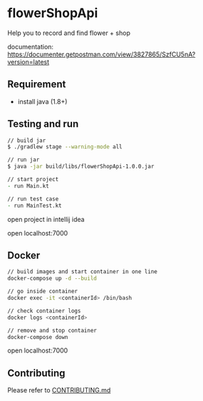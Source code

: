 # flowerShopApi

Help you to record and find flower + shop

documentation: <https://documenter.getpostman.com/view/3827865/SzfCU5nA?version=latest>

## Requirement

- install java (1.8+)

## Testing and run

```zsh
// build jar
$ ./gradlew stage --warning-mode all

// run jar
$ java -jar build/libs/flowerShopApi-1.0.0.jar

// start project
- run Main.kt

// run test case
- run MainTest.kt
```

open project in intellij idea

open localhost:7000

## Docker

```zsh
// build images and start container in one line
docker-compose up -d --build

// go inside container
docker exec -it <containerId> /bin/bash

// check container logs
docker logs <containerId>

// remove and stop container
docker-compose down
```

open localhost:7000

## Contributing

Please refer to [CONTRIBUTING.md](https://github.com/yeukfei02/flowerShopApi/blob/master/CONTRIBUTING.md)
